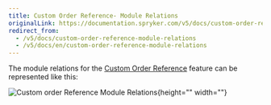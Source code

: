 ```yaml
---
title: Custom Order Reference- Module Relations
originalLink: https://documentation.spryker.com/v5/docs/custom-order-reference-module-relations
redirect_from:
  - /v5/docs/custom-order-reference-module-relations
  - /v5/docs/en/custom-order-reference-module-relations
---
```


The module relations for the [Custom Order Reference](https://documentation.spryker.com/docs/en/custom-order-reference-feature-overview) feature can be represented like this: 

![Custom order Reference Module Relations](https://confluence-connect.gliffy.net/embed/image/48319fea-1661-457f-9b4f-b8029dea8e70.png?utm_medium=live&utm_source=custom){height="" width=""}
